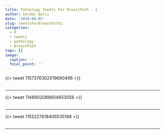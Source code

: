 ```yaml
---
title: Pathology Tweets For BreastPath - 1
author: Serdar Balci
date: '2019-08-03'
slug: tweetsForBreastPath1
categories:
  - R
  - tweets
  - pathology
  - BreastPath
tags: []
image:
  caption: ''
  focal_point: ''
---
```



{{< tweet 1157376302019690496 >}}
<br>
<br>
<hr>
{{< tweet 1148902089604653056 >}}
<br>
<br>
<hr>
{{< tweet 1155227618406535168 >}}
<br>
<br>
<hr>
